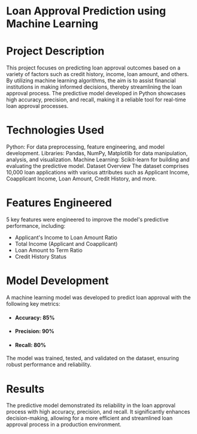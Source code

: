 # Loan Approval Prediction using Machine Learning

# Project Description

This project focuses on predicting loan approval outcomes based on a variety of factors such as credit history, income, loan amount, and others. By utilizing machine learning algorithms, the aim is to assist financial institutions in making informed decisions, thereby streamlining the loan approval process. The predictive model developed in Python showcases high accuracy, precision, and recall, making it a reliable tool for real-time loan approval processes.

# Technologies Used

Python: For data preprocessing, feature engineering, and model development.
Libraries: Pandas, NumPy, Matplotlib for data manipulation, analysis, and visualization.
Machine Learning: Scikit-learn for building and evaluating the predictive model.
Dataset Overview
The dataset comprises 10,000 loan applications with various attributes such as Applicant Income, Coapplicant Income, Loan Amount, Credit History, and more.

# Features Engineered

5 key features were engineered to improve the model's predictive performance, including:

* Applicant's Income to Loan Amount Ratio
* Total Income (Applicant and Coapplicant)
* Loan Amount to Term Ratio
* Credit History Status

# Model Development
A machine learning model was developed to predict loan approval with the following key metrics:

* #### Accuracy: 85%
* #### Precision: 90%
* #### Recall: 80%
The model was trained, tested, and validated on the dataset, ensuring robust performance and reliability.

# Results

The predictive model demonstrated its reliability in the loan approval process with high accuracy, precision, and recall. It significantly enhances decision-making, allowing for a more efficient and streamlined loan approval process in a production environment.
